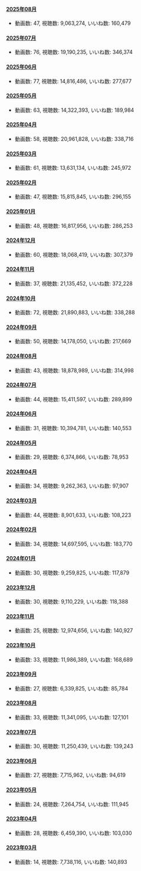 #### [2025年08月](videos/202508 "wikilink")

-   動画数: 47, 視聴数: 9,063,274, いいね数: 160,479

#### [2025年07月](videos/202507 "wikilink")

-   動画数: 76, 視聴数: 19,190,235, いいね数: 346,374

#### [2025年06月](videos/202506 "wikilink")

-   動画数: 77, 視聴数: 14,816,486, いいね数: 277,677

#### [2025年05月](videos/202505 "wikilink")

-   動画数: 63, 視聴数: 14,322,393, いいね数: 189,984

#### [2025年04月](videos/202504 "wikilink")

-   動画数: 58, 視聴数: 20,961,828, いいね数: 338,716

#### [2025年03月](videos/202503 "wikilink")

-   動画数: 61, 視聴数: 13,631,134, いいね数: 245,972

#### [2025年02月](videos/202502 "wikilink")

-   動画数: 47, 視聴数: 15,815,845, いいね数: 296,155

#### [2025年01月](videos/202501 "wikilink")

-   動画数: 48, 視聴数: 16,817,956, いいね数: 286,253

#### [2024年12月](videos/202412 "wikilink")

-   動画数: 60, 視聴数: 18,068,419, いいね数: 307,379

#### [2024年11月](videos/202411 "wikilink")

-   動画数: 37, 視聴数: 21,135,452, いいね数: 372,228

#### [2024年10月](videos/202410 "wikilink")

-   動画数: 72, 視聴数: 21,890,883, いいね数: 338,288

#### [2024年09月](videos/202409 "wikilink")

-   動画数: 50, 視聴数: 14,178,050, いいね数: 217,669

#### [2024年08月](videos/202408 "wikilink")

-   動画数: 43, 視聴数: 18,878,989, いいね数: 314,998

#### [2024年07月](videos/202407 "wikilink")

-   動画数: 44, 視聴数: 15,411,597, いいね数: 289,899

#### [2024年06月](videos/202406 "wikilink")

-   動画数: 31, 視聴数: 10,394,781, いいね数: 140,553

#### [2024年05月](videos/202405 "wikilink")

-   動画数: 29, 視聴数: 6,374,866, いいね数: 78,953

#### [2024年04月](videos/202404 "wikilink")

-   動画数: 34, 視聴数: 9,262,363, いいね数: 97,907

#### [2024年03月](videos/202403 "wikilink")

-   動画数: 44, 視聴数: 8,901,633, いいね数: 108,223

#### [2024年02月](videos/202402 "wikilink")

-   動画数: 34, 視聴数: 14,697,595, いいね数: 183,770

#### [2024年01月](videos/202401 "wikilink")

-   動画数: 30, 視聴数: 9,259,825, いいね数: 117,879

#### [2023年12月](videos/202312 "wikilink")

-   動画数: 30, 視聴数: 9,110,229, いいね数: 118,388

#### [2023年11月](videos/202311 "wikilink")

-   動画数: 25, 視聴数: 12,974,656, いいね数: 140,927

#### [2023年10月](videos/202310 "wikilink")

-   動画数: 33, 視聴数: 11,986,389, いいね数: 168,689

#### [2023年09月](videos/202309 "wikilink")

-   動画数: 27, 視聴数: 6,339,825, いいね数: 85,784

#### [2023年08月](videos/202308 "wikilink")

-   動画数: 33, 視聴数: 11,341,095, いいね数: 127,101

#### [2023年07月](videos/202307 "wikilink")

-   動画数: 30, 視聴数: 11,250,439, いいね数: 139,243

#### [2023年06月](videos/202306 "wikilink")

-   動画数: 27, 視聴数: 7,715,962, いいね数: 94,619

#### [2023年05月](videos/202305 "wikilink")

-   動画数: 24, 視聴数: 7,264,754, いいね数: 111,945

#### [2023年04月](videos/202304 "wikilink")

-   動画数: 28, 視聴数: 6,459,390, いいね数: 103,030

#### [2023年03月](videos/202303 "wikilink")

-   動画数: 14, 視聴数: 7,738,116, いいね数: 140,893

